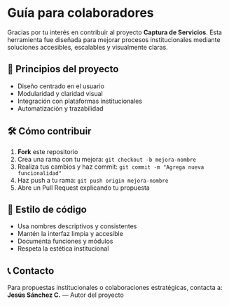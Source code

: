 # Guía para colaboradores

Gracias por tu interés en contribuir al proyecto **Captura de Servicios**. Esta herramienta fue diseñada para mejorar procesos institucionales mediante soluciones accesibles, escalables y visualmente claras.

## 🧭 Principios del proyecto

- Diseño centrado en el usuario
- Modularidad y claridad visual
- Integración con plataformas institucionales
- Automatización y trazabilidad

## 🛠️ Cómo contribuir

1. **Fork** este repositorio
2. Crea una rama con tu mejora: `git checkout -b mejora-nombre`
3. Realiza tus cambios y haz commit: `git commit -m "Agrega nueva funcionalidad"`
4. Haz push a tu rama: `git push origin mejora-nombre`
5. Abre un Pull Request explicando tu propuesta

## 📐 Estilo de código

- Usa nombres descriptivos y consistentes
- Mantén la interfaz limpia y accesible
- Documenta funciones y módulos
- Respeta la estética institucional

## 📞 Contacto

Para propuestas institucionales o colaboraciones estratégicas, contacta a:  
**Jesús Sánchez C.** — Autor del proyecto
